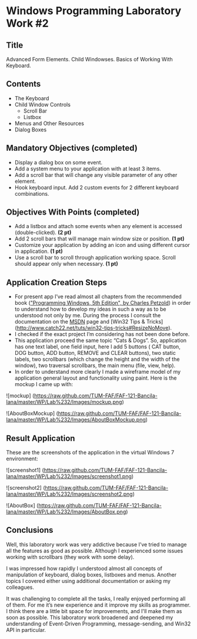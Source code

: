 Windows Programming Laboratory Work #2
======================================

Title
-----
Advanced Form Elements. Child Windowses. Basics of Working With Keyboard.

Contents
--------
- The Keyboard
- Child Window Controls
  - Scroll Bar
  - Listbox
- Menus and Other Resources
- Dialog Boxes

Mandatory Objectives (completed)
--------------------------------
- Display a dialog box on some event.
- Add a system menu to your application with at least 3 items.
- Add a scroll bar that will change any visible parameter of any other element.
- Hook keyboard input. Add 2 custom events for 2 different keyboard combinations.

Objectives With Points (completed)
----------------------------------
- Add a listbox and attach some events when any element is accessed (double-clicked). **(2 pt)**
- Add 2 scroll bars that will manage main window size or position. **(1 pt)**
- Customize your application by adding an icon and using different cursor in application. **(1 pt)**
- Use a scroll bar to scroll through application working space. Scroll should appear only when necessary. **(1 pt)**

Application Creation Steps
--------------------------
*	For present app I’ve read almost all chapters from the recommended book (["Programming Windows, 5th Edition", by Charles Petzold](http://www.charlespetzold.com/pw5/)) in order to understand how to develop my ideas in such a way as to be understood not only by me. During the process I consult the documentation on the [MSDN](http://msdn.microsoft.com) page and [Win32 Tips & Tricks] (http://www.catch22.net/tuts/win32-tips-tricks#ResizeNoMove).
*	I checked if the exact project I’m considering has not been done before.
*	This application proceed the same topic “Cats & Dogs”. So, application has one text label, one field input, here I add 5 buttons ( CAT button, DOG button, ADD button, REMOVE and CLEAR buttons), two static labels, two scrollbars (which change the height and the width of the window), two traversal scrollbars, the main menu (file, view, help).
*	In order to understand more clearly I made a wireframe model of my application general layout and functionality using paint. Here is the mockup I came up with:

![mockup] (https://raw.github.com/TUM-FAF/FAF-121-Bancila-Iana/master/WP/Lab%232/Images/mockup.png)

![AboutBoxMockup] (https://raw.github.com/TUM-FAF/FAF-121-Bancila-Iana/master/WP/Lab%232/Images/AboutBoxMockup.png)

Result Application
------------------
These are the screenshots of the application in the virtual Windows 7 environment: 

![screenshot1] (https://raw.github.com/TUM-FAF/FAF-121-Bancila-Iana/master/WP/Lab%232/Images/screenshot1.png)

![screenshot2] (https://raw.github.com/TUM-FAF/FAF-121-Bancila-Iana/master/WP/Lab%232/Images/screenshot2.png)

![AboutBox] (https://raw.github.com/TUM-FAF/FAF-121-Bancila-Iana/master/WP/Lab%232/Images/AboutBox.png)

Conclusions
-----------
Well, this laboratory work was very addictive because I’ve tried to manage all the features as good as possible. Although I experienced some issues working with scrollbars (they work with some delay). 

I was impressed how rapidly I understood almost all concepts of manipulation of keyboard, dialog boxes, listboxes and menus. Another topics I covered either using additional documentation or asking my colleagues. 

It was challenging to complete all the tasks, I really enjoyed performing all of them. For me it’s new experience and it improve my skills as programmer.  I think there are a little bit space for improvements, and I'll make them as soon as possible. This laboratory work broadened and deepened my understanding of Event-Driven Programming, message-sending, and Win32 API in particular. 

